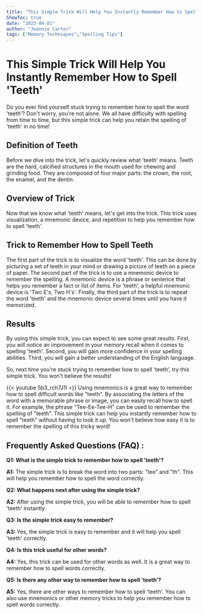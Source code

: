 ```yaml
---
title: "This Simple Trick Will Help You Instantly Remember How to Spell 'Teeth' - You Won't Believe What Happens Next!"
ShowToc: true 
date: "2023-04-01"
author: "Jeannie Carter" 
tags: ["Memory Techniques","Spelling Tips"]
---
```

# This Simple Trick Will Help You Instantly Remember How to Spell 'Teeth'

Do you ever find yourself stuck trying to remember how to spell the word 'teeth'? Don't worry, you're not alone. We all have difficulty with spelling from time to time, but this simple trick can help you retain the spelling of 'teeth' in no time! 

## Definition of Teeth

Before we dive into the trick, let's quickly review what 'teeth' means. Teeth are the hard, calcified structures in the mouth used for chewing and grinding food. They are composed of four major parts: the crown, the root, the enamel, and the dentin. 

## Overview of Trick

Now that we know what 'teeth' means, let's get into the trick. This trick uses visualization, a mnemonic device, and repetition to help you remember how to spell 'teeth'. 

## Trick to Remember How to Spell Teeth

The first part of the trick is to visualize the word 'teeth'. This can be done by picturing a set of teeth in your mind or drawing a picture of teeth on a piece of paper. The second part of the trick is to use a mnemonic device to remember the spelling. A mnemonic device is a phrase or sentence that helps you remember a fact or list of items. For 'teeth', a helpful mnemonic device is 'Two E's, Two H's'. Finally, the third part of the trick is to repeat the word 'teeth' and the mnemonic device several times until you have it memorized. 

## Results

By using this simple trick, you can expect to see some great results. First, you will notice an improvement in your memory recall when it comes to spelling 'teeth'. Second, you will gain more confidence in your spelling abilities. Third, you will gain a better understanding of the English language. 

So, next time you're stuck trying to remember how to spell 'teeth', try this simple trick. You won't believe the results!

{{< youtube 5b3_rch7J1I >}} 
Using mnemonics is a great way to remember how to spell difficult words like "teeth". By associating the letters of the word with a memorable phrase or image, you can easily recall how to spell it. For example, the phrase "Tee-Ee-Tee-H" can be used to remember the spelling of "teeth". This simple trick can help you instantly remember how to spell "teeth" without having to look it up. You won't believe how easy it is to remember the spelling of this tricky word!

## Frequently Asked Questions (FAQ) :
**Q1: What is the simple trick to remember how to spell 'teeth'?**

**A1:** The simple trick is to break the word into two parts: "tee" and "th". This will help you remember how to spell the word correctly. 

**Q2: What happens next after using the simple trick?**

**A2:** After using the simple trick, you will be able to remember how to spell 'teeth' instantly. 

**Q3: Is the simple trick easy to remember?**

**A3:** Yes, the simple trick is easy to remember and it will help you spell 'teeth' correctly. 

**Q4: Is this trick useful for other words?**

**A4:** Yes, this trick can be used for other words as well. It is a great way to remember how to spell words correctly. 

**Q5: Is there any other way to remember how to spell 'teeth'?**

**A5:** Yes, there are other ways to remember how to spell 'teeth'. You can also use mnemonics or other memory tricks to help you remember how to spell words correctly.





